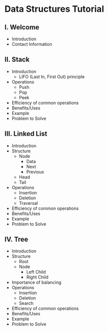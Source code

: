 # Data Structures Tutorial
## I. Welcome
* Introduction
* Contact Information
## II. Stack
* Introduction
  * LIFO (Last In, First Out) principle
* Operations
  * Push
  * Pop
  * Peek
* Efficiency of common operations
* Benefits/Uses
* Example
* Problem to Solve
## III. Linked List
* Introduction
* Structure
  * Node
    * Data
    * Next
    * Previous
  * Head
  * Tail
* Operations
  * Insertion
  * Deletion
  * Traversal
* Efficiency of common operations
* Benefits/Uses
* Example
* Problem to Solve
## IV. Tree
* Introduction
* Structure
  * Root
  * Node
    * Left Child
    * Right Child
* Importance of balancing
* Operations
  * Insertion
  * Deletion
  * Search
* Efficiency of common operations
* Benefits/Uses
* Example
* Problem to Solve
